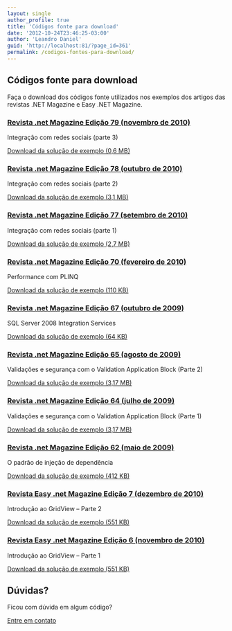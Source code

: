 ```yaml
---
layout: single
author_profile: true
title: 'Códigos fonte para download'
date: '2012-10-24T23:46:25-03:00'
author: 'Leandro Daniel'
guid: 'http://localhost:81/?page_id=361'
permalink: /codigos-fontes-para-download/
---
```


## Códigos fonte para download

 Faça o download dos códigos fonte utilizados nos exemplos dos artigos das revistas .NET Magazine e Easy .NET Magazine.
 
 ### [Revista .net Magazine Edição 79 (novembro de 2010)](http://www.devmedia.com.br/resumo/default.asp?ed=79&site=1)

Integração com redes sociais (parte 3)

[Download da solução de exemplo (0,6 MB) ](/assets/artigos/NetMag.RedesSociais.Integracao.Solution.zip)

### [Revista .net Magazine Edição 78 (outubro de 2010)](http://www.devmedia.com.br/resumo/default.asp?ed=78&site=1)

Integração com redes sociais (parte 2)

[Download da solução de exemplo (3,1 MB)](/assets/artigos/NetMag.RedesSociais.Solution.zip)

### [Revista .net Magazine Edição 77 (setembro de 2010)](http://www.devmedia.com.br/resumo/default.asp?ed=77&site=1)

Integração com redes sociais (parte 1)

[Download da solução de exemplo (2,7 MB)](/assets/artigos/NetMag.RedesSociais.Exemplos.Solution.zip)

### [Revista .net Magazine Edição 70 (fevereiro de 2010)](http://www.devmedia.com.br/resumo/default.asp?ed=70&site=1)

Performance com PLINQ

[Download da solução de exemplo (110 KB)](/assets/artigos/NetMag.PLINQ.Solution.zip)

### [Revista .net Magazine Edição 67 (outubro de 2009)](http://www.devmedia.com.br/resumo/default.asp?ed=67&site=1)

SQL Server 2008 Integration Services

[Download da solução de exemplo (64 KB)](/assets/artigos/NetMag.SSIS.Solution.zip)

### [Revista .net Magazine Edição 65 (agosto de 2009)](http://www.devmedia.com.br/resumo/default.asp?ed=65&site=1)

Validações e segurança com o Validation Application Block (Parte 2)

[Download da solução de exemplo (3,17 MB)](/assets/artigos/NetMag.VAB.Solution.zip)

### [Revista .net Magazine Edição 64 (julho de 2009)](http://www.devmedia.com.br/resumo/default.asp?ed=64&site=1)

Validações e segurança com o Validation Application Block (Parte 1)

[Download da solução de exemplo (3,17 MB)](/assets/artigos/NetMag.VAB.Solution.zip)

### [Revista .net Magazine Edição 62 (maio de 2009)](http://www.devmedia.com.br/resumo/default.asp?idrev=129)

O padrão de injeção de dependência

[Download da solução de exemplo (412 KB)](/assets/artigos/NetMag.DI.Solution.zip)

### [Revista Easy .net Magazine Edição 7 (dezembro de 2010)](http://www.devmedia.com.br/resumo/default.asp?ed=7&site=59)

Introdução ao GridView – Parte 2

[Download da solução de exemplo (551 KB)](/assets/artigos/NetMag.IntroGridView.Solution.zip)

### [Revista Easy .net Magazine Edição 6 (novembro de 2010)](http://www.devmedia.com.br/resumo/default.asp?ed=6&site=59)

Introdução ao GridView – Parte 1

[Download da solução de exemplo (551 KB)](/assets/artigos/NetMag.IntroGridView.Solution.zip)

## Dúvidas?

Ficou com dúvida em algum código?

[Entre em contato](/contact/)